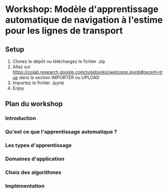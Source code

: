 # Workshop: Modèle d'apprentissage automatique de navigation à l'estime pour les lignes de transport

## Setup

1. Clonez le dépôt ou téléchargez le fichier .zip
2. Allez sur https://colab.research.google.com/notebooks/welcome.ipynb#recent=true dans la section IMPORTER ou UPLOAD
3. Importez le fichier .ipynb
4. Enjoy

## Plan du workshop

### Introduction
### Qu'est ce que l'apprentissage automatique ?
### Les types d'apprentissage
### Domaines d'application
### Choix des algorithmes
### Implémentation
